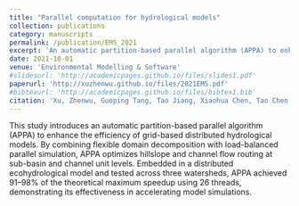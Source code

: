```yaml
---
title: "Parallel computation for hydrological models"
collection: publications
category: manuscripts
permalink: /publication/EMS_2021
excerpt: 'An automatic partition-based parallel algorithm (APPA) to enhance the efficiency of grid-based distributed hydrological models.<br/><img src="/images/publications/2021EMS.png" width="600" style="height:auto;">'
date: 2021-10-01
venue: 'Environmental Modelling & Software'
#slidesurl: 'http://academicpages.github.io/files/slides1.pdf'
paperurl: 'http://xuzhenwu.github.io/files/2021EMS.pdf'
#bibtexurl: 'http://academicpages.github.io/files/bibtex1.bib'
citation: 'Xu, Zhenwu, Guoping Tang, Tao Jiang, Xiaohua Chen, Tao Chen, and Xiangyu Niu. “An Automatic Partition-Based Parallel Algorithm for Grid-Based Distributed Hydrological Models.” Environmental Modelling & Software 144 (2021): 105142. https://doi.org/10.1016/j.envsoft.2021.105142.'
---
```

This study introduces an automatic partition-based parallel algorithm (APPA) to enhance the efficiency of grid-based distributed hydrological models. By combining flexible domain decomposition with load-balanced parallel simulation, APPA optimizes hillslope and channel flow routing at sub-basin and channel unit levels. Embedded in a distributed ecohydrological model and tested across three watersheds, APPA achieved 91–98% of the theoretical maximum speedup using 26 threads, demonstrating its effectiveness in accelerating model simulations.
